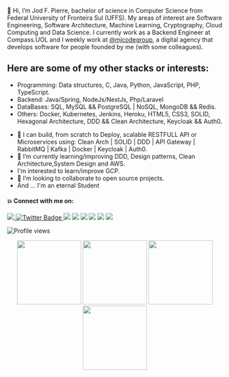 👋 Hi, I’m Jod F. Pierre, bachelor of science in Computer Science from Federal University of Fronteira Sul (UFFS).
My areas of interest are Software Engineering, Software Architecture, Machine Learning, Cryptography, Cloud Computing and Data Science.
I currently work as a Backend Engineer at Compass.UOL and I weekly work at [@mjcodegroup](https://github.com/mjcodegroup), a digital agency that develops software for people founded by me (with some colleagues). 



## Here are some of my other stacks or interests:

* Programming: Data structures, C, Java, Python, JavaScript, PHP, TypeScript.
* Backend: Java/Spring, NodeJs/NestJs, Php/Laravel
* DataBases: SQL, MySQL && PostgreSQL | NoSQL, MongoDB && Redis.
* Others: Docker, Kubernetes, Jenkins, Heroku, HTML5, CSS3, SOLID, Hexagonal Architecture, DDD && Clean Architecture, Keycloak && Auth0.

- 👀 I can build, from scratch to Deploy, scalable RESTFULL API or Microservices using: Clean Arch | SOLID | DDD | API Gateway | RabbitMQ | Kafka | Docker | Keycloak | Auth0.
- 🌱 I’m currently learning/improving DDD, Design patterns, Clean Architecture,System Design and AWS.
-  I'm interested to learn/improve GCP.
- 💞️ I’m looking to collaborate to open source projects.
- And ... I'm an eternal Student

#### 💥 Connect with me on:

<div>
   <a href="https://www.linkedin.com/in/jodfedlet" target="_blank">
      <img src="https://img.shields.io/badge/LinkedIn-0077B5?style=for-the-badge&logo=linkedin&logoColor=white" target="_blank">
   </a>
  <a href="https://twitter.com/jod_fedlet" target="_blank">
    <img src="https://img.shields.io/badge/Twitter-blue?style=for-the-badge&logo=twitter&logoColor=white" alt="Twitter Badge"/>
  </a>
  <a href = "mailto:fedletpierre15@gmail.com"><img src="https://img.shields.io/badge/Gmail-D14836?style=for-the-badge&logo=gmail&logoColor=white" target="_blank"></a>
  <a href="#"><img src="https://img.shields.io/badge/Discord-7289DA?style=for-the-badge&logo=discord&logoColor=white"></a>
  <a href="https://www.instagram.com/jodlereveur/?hl=fr/" target="_blank"><img src="https://img.shields.io/badge/Facebook-1877F2?style=for-the-badge&logo=facebook&logoColor=white"></a>
 <a href="https://www.facebook.com/JodFedlet" target="_blank"><img src="https://img.shields.io/badge/Instagram-E4405F?style=for-the-badge&logo=instagram&logoColor=white"></a>
 <a href="https://t.me/jodpierre" target="_blank"><img src="https://img.shields.io/badge/Telegram-2CA5E0?style=for-the-badge&logo=telegram&logoColor=white"></a>
  <a href="https://dev.to/jodfedlet" target="_blank"><img src="https://img.shields.io/badge/website-000000?style=for-the-badge&logo=About.me&logoColor=white"></a>

 <p align="left"> <img src="https://komarev.com/ghpvc/?username=jodfedlet&color=blueviolet" alt="Profile views" /> </p>
</div>

<div align="center">
<img height="150em" src="https://github-profile-summary-cards.vercel.app/api/cards/profile-details?username=jodfedlet&theme=tokyonight"/> 
<img height="150em" src="https://github-readme-stats.vercel.app/api?username=jodfedlet&show_icons=true&theme=tokyonight&include_all_commits=true&count_private=false&hide_border=true"/> <img height="150em" src="https://github-readme-stats.vercel.app/api/top-langs/?username=jodfedlet&layout=compact&langs_count=7&theme=tokyonight&hide_border=true"/> <img height="150em" src="https://github-readme-streak-stats.herokuapp.com/?user=jodfedlet&theme=tokyonight&hide_border=true"/>

</div>

<!---
jodfedlet/jodfedlet is a ✨ special ✨ repository because its `README.md` (this file) appears on your GitHub profile.
You can click the Preview link to take a look at your changes.
--->
